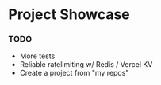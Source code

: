 # Project Showcase

### TODO

-   More tests
-   Reliable ratelimiting w/ Redis / Vercel KV
-   Create a project from "my repos"
